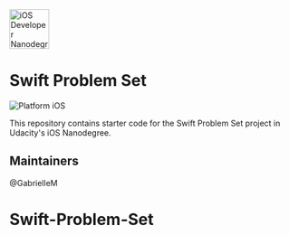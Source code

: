 <img src="https://s3-us-west-1.amazonaws.com/udacity-content/degrees/catalog-images/nd003.png" alt="iOS Developer Nanodegree logo" height="70" >

# Swift Problem Set

![Platform iOS](https://img.shields.io/badge/nanodegree-iOS-blue.svg)

This repository contains starter code for the Swift Problem Set project in Udacity's iOS Nanodegree.

## Maintainers

@GabrielleM
# Swift-Problem-Set
